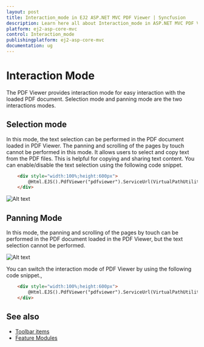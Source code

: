 ```yaml
---
layout: post
title: Interaction_mode in EJ2 ASP.NET MVC PDF Viewer | Syncfusion
description: Learn here all about Interaction_mode in ASP.NET MVC PDF Viewer component of Syncfusion Essential JS 2 and more.
platform: ej2-asp-core-mvc
control: Interaction_mode
publishingplatform: ej2-asp-core-mvc
documentation: ug
---
```



# Interaction Mode

The PDF Viewer provides interaction mode for easy interaction with the loaded PDF document.  Selection mode and panning mode are the two interactions modes.

## Selection mode

In this mode, the text selection can be performed in the PDF document loaded in PDF Viewer. The panning and scrolling of the pages by touch cannot be performed in this mode. It allows users to select and copy text from the PDF files. This is helpful for copying and sharing text content. You can enable/disable the text selection using the following code snippet.

```html
    <div style="width:100%;height:600px">
        @Html.EJS().PdfViewer("pdfviewer").ServiceUrl(VirtualPathUtility.ToAbsolute("~/api/PdfViewer/")).EnableTextSelection(true).DocumentPath("Hive_Succinctly.pdf").Render()
    </div>
```

![Alt text](./images/selection.png)

## Panning Mode

In this mode, the panning and scrolling of the pages by touch can be performed in the PDF document loaded in the PDF Viewer, but the text selection cannot be performed.

![Alt text](./images/pan.png)

You can switch the interaction mode of PDF Viewer by using the following code snippet.,

```html
    <div style="width:100%;height:600px">
        @Html.EJS().PdfViewer("pdfviewer").ServiceUrl(VirtualPathUtility.ToAbsolute("~/api/PdfViewer/")).InteractionMode(Syncfusion.EJ2.PdfViewer.InteractionMode.Pan).DocumentPath("Hive_Succinctly.pdf").Render()
    </div>
```

## See also

* [Toolbar items](./toolbar)
* [Feature Modules](./feature-module)